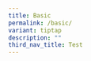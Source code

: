 ```yaml
---
title: Basic
permalink: /basic/
variant: tiptap
description: ""
third_nav_title: Test
---
```

<p></p>